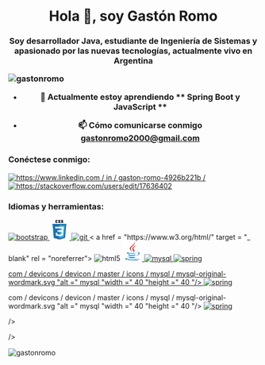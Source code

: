 <h1 align = "center"> Hola 👋, soy Gastón Romo </h1>
<h3 align = "center"> Soy desarrollador Java, estudiante de Ingeniería de Sistemas y apasionado por las nuevas tecnologías, actualmente vivo en Argentina </ h3>

<p align = "left"> <img src = "https://komarev.com/ghpvc/?username=gastonromo&label=Profile%20views&color=0e75b6&style=flat" alt = "gastonromo" /> </p>

- 🌱 Actualmente estoy aprendiendo ** Spring Boot y JavaScript **

- 📫 Cómo comunicarse conmigo **gastonromo2000@gmail.com**

<h3 align = "left"> Conéctese conmigo: </h3>
<p align = " izquierda ">
<a href="https://linkedin.com/in/https://www.linkedin.com/in/gaston-romo-4926b221b/" target="blank"> <img align = "center" src = " https://raw.githubusercontent.com/rahuldkjain/github-profile-readme-generator/master/src/images/icons/Social/linked-in-alt.svg "alt =" https://www.linkedin.com / in / gaston-romo-4926b221b / "height =" 30 "width =" 40 "/> </a>
<a href =" https://stackoverflow.com/users/https://stackoverflow.com/users / edit / 17636402 "target =" blank "> <img align =" center "src =" https://raw.githubusercontent.com/rahuldkjain/github-profile-readme-generator/master/src/images/icons/Social /stack-overflow.svg "alt =" https://stackoverflow.com/users/edit/17636402 "altura =" 30 "ancho =" 40 "/> </a>
</p>

<h3 align = "left"> Idiomas y herramientas: </h3>
<p align = "left"> <a href="https://getbootstrap.com" target="_blank" rel="noreferrer"> <img src = "https://raw.githubusercontent.com/devicons/devicon /master/icons/bootstrap/bootstrap-plain-wordmark.svg "alt =" bootstrap "width =" 40 "height =" 40 "/> </a> <a href =" https://www.w3schools.com / css / "target =" _ blank "rel =" noreferrer "> <img src =" https://raw.githubusercontent.com/devicons/devicon/master/icons/css3/css3-original-wordmark.svg "alt = "css3" width = "40" height = "40" /> </a> <a href="https://git-scm.com/" target="_blank" rel="noreferrer"> <img src = "https://www.vectorlogo.zone/logos/git-scm/git-scm-icon.svg" alt = "git" width = "40" height = "40" /> </a> < a href = "https://www.w3.org/html/" target = "_ blank" rel = "noreferrer"> <img src = "https://raw.githubusercontent.com/devicons/devicon/master/icons /html5/html5-original-wordmark.svg "alt =" html5 "width =" 40 "height =" 40 "/> </a> <a href =" https://www.java.com "target =" _blank "rel =" noreferrer "> <img src =" https://raw.githubusercontent.com/devicons/devicon/master/icons/java/java-original.svg "alt =" java "width =" 40 "de altura = "40" /> </a> <a href = "https://www.mysql.com/" target = "_ blank" rel = "noreferrer"> <img src = "https://raw.githubusercontent.com/devicons/devicon/master/icons/mysql /mysql-original-wordmark.svg "alt =" mysql "width =" 40 "height =" 40 "/> </a> <a href =" https://spring.io/ "target =" _ blank "rel = "noreferrer"> <img src = "https://www.vectorlogo.zone/logos/springio/springio-icon.svg" alt = "spring" width = "40" height = "40" /> </ a > </p>com / devicons / devicon / master / icons / mysql / mysql-original-wordmark.svg "alt =" mysql "width =" 40 "height =" 40 "/> </a> <a href =" https: // spring.io/ "target =" _ blank "rel =" noreferrer "> <img src =" https://www.vectorlogo.zone/logos/springio/springio-icon.svg "alt =" spring "width =" 40 "altura =" 40 "/> </a> </p>com / devicons / devicon / master / icons / mysql / mysql-original-wordmark.svg "alt =" mysql "width =" 40 "height =" 40 "/> </a> <a href =" https: // spring.io/ "target =" _ blank "rel =" noreferrer "> <img src =" https://www.vectorlogo.zone/logos/springio/springio-icon.svg "alt =" spring "width =" 40 "altura =" 40 "/> </a> </p>/> </a> </p>/> </a> </p>

<p> <img align = "center" src = "https://github-readme-stats.vercel.app/api/top-langs?username=gastonromo&show_icons=true&locale=en&layout=compact" alt = "gastonromo" /> </p>

